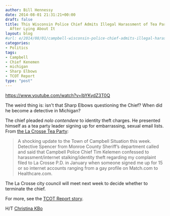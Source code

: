 ```yaml
---
author: Bill Hennessy
date: 2014-08-01 21:31:21+00:00
draft: false
title: This Wisconsin Police Chief Admits Illegal Harassment of Tea Party Leader,
  After Lying About It
layout: blog
#url: e/2014/08/01/campbell-wisconsin-police-chief-admits-illegal-harassment-tea-party-leader-lying/
categories:
- Politics
tags:
- Campbell
- Chief Kenemen
- michigan
- Sharp Elbows
- TCOT Report
type: "post"
---
```


https://www.youtube.com/watch?v=lbYKydZ3T0Q

The weird thing is: isn't that Sharp Elbows questioning the Chief? When did he become a detective in Michigan?

The chief pleaded _nolo contendere_ to identity theft charges. He presented himself as a tea party leader signing up for embarrassing, sexual email lists. From [the La Crosse Tea Party](https://www.lacrosseteaparty.com/2014/06/campbell-police-chief-confesses-harassing-tea-party/):



> A shocking update to the Town of Campbell Situation this week. Detective Spencer from Monroe County Sheriff’s department called and said that Campbell Police Chief Tim Kelemen confessed to harassment/internet stalking/identity theft regarding my complaint filed to La Crosse P.D. in January when someone signed me up for 15 or so internet accounts ranging from a gay profile on Match.com to Healthcare.com.



The La Crosse city council will meet next week to decide whether to terminate the chief.

For more, see the [TCOT Report story](https://tcotreport.com/wisconsin-police-chief-confesses-to-harassing-tea-party-leader/).

H/T [Christina KBo](https://www.facebook.com/christina.kbo)
